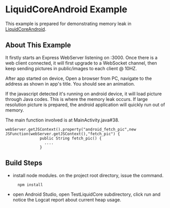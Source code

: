 # LiquidCoreAndroid Example

This example is prepared for demonstrating memory leak in [LiquidCoreAndroid](https://github.com/LiquidPlayer/LiquidCore).

## About This Example

It firstly starts an Express WebServer listening on :3000. Once there is a web client connected, it will first upgrade to a WebSocket channel, then keep sending pictures in public/images to each client @ 10HZ.

After app started on device, Open a browser from PC, navigate to the address as shown in app's title. You should see an animation.

If the javascript detected it's running on android device, it will load picture through Java codes. This is where the memory leak occurs. If large resolution picture is prepared, the android application will quickly run out of memory.

The main function involved is at MainActivity.java#38.

    webServer.getJSContext().property("android_fetch_pic",new JSFunction(webServer.getJSContext(),"fetch_pic") {
                   public String fetch_pic() {
                     ....
                   }

## Build Steps
- install node modules. on the project root directory, issue the command.

        npm install


- open Android Studio, open TestLiquidCore subdirectory, click run and notice the Logcat report about current heap usage.
